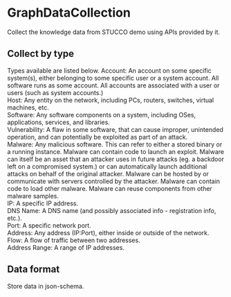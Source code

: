 # GraphDataCollection
Collect the knowledge data from STUCCO demo using APIs provided by it.
## Collect by type
Types available are listed below.
    Account: An account on some specific system(s), either belonging to some specific user or a system account. All software runs as some account. All accounts are associated with a user or users (such as system accounts.)  
    Host: Any entity on the network, including PCs, routers, switches, virtual machines, etc.  
    Software: Any software components on a system, including OSes, applications, services, and libraries.  
    Vulnerability: A flaw in some software, that can cause improper, unintended operation, and can potentially be exploited as part of an attack.  
    Malware: Any malicious software. This can refer to either a stored binary or a running instance. Malware can contain code to launch an exploit. Malware can itself be an asset that an attacker uses in future attacks (eg. a backdoor left on a compromised system.) or can automatically launch additional attacks on behalf of the original attacker. Malware can be hosted by or communicate with servers controlled by the attacker. Malware can contain code to load other malware. Malware can reuse components from other malware samples.  
    IP: A specific IP address.  
    DNS Name: A DNS name (and possibly associated info - registration info, etc.).  
    Port: A specific network port.  
    Address: Any address (IP:Port), either inside or outside of the network.  
    Flow: A flow of traffic between two addresses.  
    Address Range: A range of IP addresses.  
## Data format
Store data in json-schema. 
